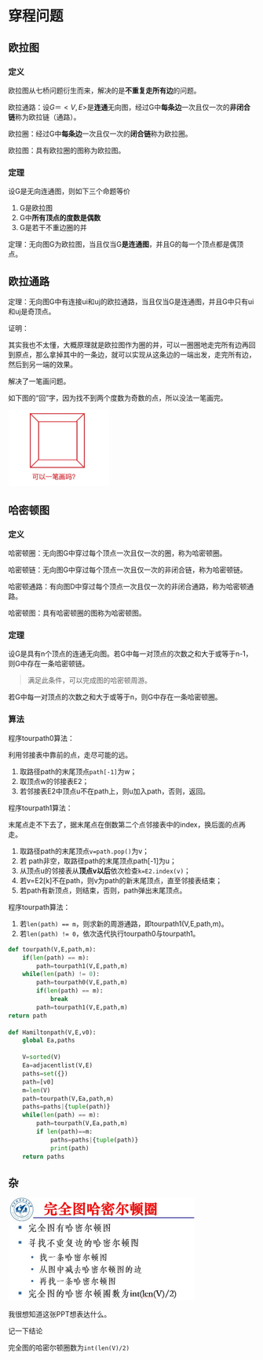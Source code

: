 # 穿程问题

## 欧拉图

### 定义

欧拉图从七桥问题衍生而来，解决的是**不重复走所有边**的问题。

欧拉通路：设$G＝<V,E>$是**连通**无向图，经过G中**每条边**一次且仅一次的**非闭合链**称为欧拉链（通路）。

欧拉圈：经过G中**每条边**一次且仅一次的**闭合链**称为欧拉圈。

欧拉图：具有欧拉圈的图称为欧拉图。

### 定理

设G是无向连通图，则如下三个命题等价

1. G是欧拉图
2. G中**所有顶点的度数是偶数**
3. G是若干不重边圈的并

定理：无向图G为欧拉图，当且仅当G**是连通图**，并且G的每一个顶点都是偶顶点。

## 欧拉通路

定理：无向图G中有连接ui和uj的欧拉通路，当且仅当G是连通图，并且G中只有ui和uj是奇顶点。

证明：

其实我也不太懂，大概原理就是欧拉图作为圈的并，可以一圈圈地走完所有边再回到原点，那么拿掉其中的一条边，就可以实现从这条边的一端出发，走完所有边，然后到另一端的效果。

解决了一笔画问题。

如下图的“回”字，因为找不到两个度数为奇数的点，所以没法一笔画完。

<img src="/img/一笔画.jpg" style="zoom:50%;" />

## 哈密顿图

### 定义

哈密顿圈：无向图G中穿过每个顶点一次且仅一次的圈，称为哈密顿圈。

哈密顿链：无向图G中穿过每个顶点一次且仅一次的非闭合链，称为哈密顿链。

哈密顿通路：有向图D中穿过每个顶点一次且仅一次的非闭合通路，称为哈密顿通路。

哈密顿图：具有哈密顿圈的图称为哈密顿图。

### 定理

设G是具有n个顶点的连通无向图。若G中每一对顶点的次数之和大于或等于n-1，则G中存在一条哈密顿链。

> 满足此条件，可以完成图的哈密顿周游。

若G中每一对顶点的次数之和大于或等于n，则G中存在一条哈密顿圈。

### 算法

程序tourpath0算法：

利用邻接表中靠前的点，走尽可能的远。

1. 取路径path的末尾顶点`path[-1]`为w；
2. 取顶点w的邻接表E2；
3. 若邻接表E2中顶点u不在path上，则u加入path，否则，返回。

程序tourpath1算法：

末尾点走不下去了，据末尾点在倒数第二个点邻接表中的index，换后面的点再走。

1. 取路径path的末尾顶点`v=path.pop()`为v；
2. 若 path非空，取路径path的末尾顶点path[-1]为u；
3. 从顶点u的邻接表从**顶点v以后**依次检查`k=E2.index(v)`；
4. 若v=E2[k]不在path，则v为path的新末尾顶点，直至邻接表结束；
5. 若path有新顶点，则结束，否则，path弹出末尾顶点。

程序tourpath算法：

1. 若`len(path) == m`，则求新的周游通路，即tourpath1(V,E,path,m)。
2. 若`len(path) != 0`，依次迭代执行tourpath0与tourpath1。

```python
def tourpath(V,E,path,m):
    if(len(path) == m):
        path=tourpath1(V,E,path,m)
    while(len(path) != 0):
        path=tourpath0(V,E,path,m)
        if(len(path) == m):
            break
        path=tourpath1(V,E,path,m)
return path 

def Hamiltonpath(V,E,v0):
    global Ea,paths

    V=sorted(V)
    Ea=adjacentlist(V,E)
    paths=set({})
    path=[v0]
    m=len(V)
    path=tourpath(V,Ea,path,m)
    paths=paths|{tuple(path)}
    while(len(path) == m):
        path=tourpath(V,Ea,path,m)
        if len(path)==m:
            paths=paths|{tuple(path)}
            print(path)
    return paths 
```

## 杂

<img src="/img/04-P43.jpg" style="zoom:50%;" />

我很想知道这张PPT想表达什么。

记一下结论

完全图的哈密尔顿圈数为`int(len(V)/2)`

